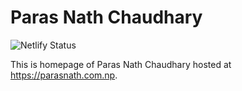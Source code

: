 Paras Nath Chaudhary
=====================

![Netlify Status](https://api.netlify.com/api/v1/badges/bedbc40c-cb24-4fe0-b420-6503c461ea17/deploy-status)

This is homepage of Paras Nath Chaudhary hosted at https://parasnath.com.np.

